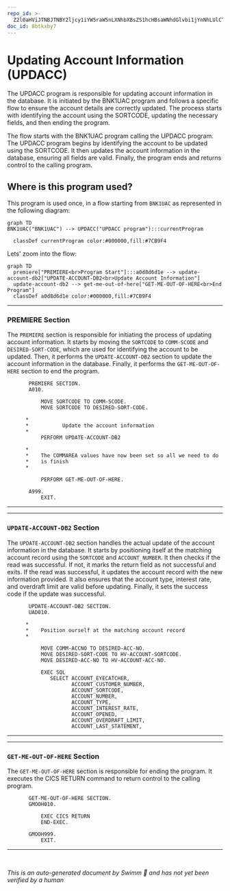 ```yaml
---
repo_id: >-
  Z2l0aHViJTNBJTNBY2ljcy1iYW5raW5nLXNhbXBsZS1hcHBsaWNhdGlvbi1jYnNhLUlCTS1EZW1vJTNBJTNBU3dpbW0tRGVtbw==
doc_id: 8btkxby7
---
```

# Updating Account Information (UPDACC)

The UPDACC program is responsible for updating account information in the database. It is initiated by the BNK1UAC program and follows a specific flow to ensure the account details are correctly updated. The process starts with identifying the account using the SORTCODE, updating the necessary fields, and then ending the program.

The flow starts with the BNK1UAC program calling the UPDACC program. The UPDACC program begins by identifying the account to be updated using the SORTCODE. It then updates the account information in the database, ensuring all fields are valid. Finally, the program ends and returns control to the calling program.

## Where is this program used?

This program is used once, in a flow starting from `BNK1UAC` as represented in the following diagram:

```mermaid
graph TD
BNK1UAC("BNK1UAC") --> UPDACC("UPDACC program"):::currentProgram

  classDef currentProgram color:#000000,fill:#7CB9F4
```

Lets' zoom into the flow:

```mermaid
graph TD
  premiere["PREMIERE<br>Program Start"]:::a0d8d6d1e --> update-account-db2["UPDATE-ACCOUNT-DB2<br>Update Account Information"]
  update-account-db2 --> get-me-out-of-here["GET-ME-OUT-OF-HERE<br>End Program"]
  classDef a0d8d6d1e color:#000000,fill:#7CB9F4
```

<SwmSnippet path="/src/base/cobol_src/UPDACC.cbl" line="158">

---

### PREMIERE Section

The <SwmToken path="src/base/cobol_src/UPDACC.cbl" pos="158:1:1" line-data="       PREMIERE SECTION.">`PREMIERE`</SwmToken> section is responsible for initiating the process of updating account information. It starts by moving the <SwmToken path="src/base/cobol_src/UPDACC.cbl" pos="161:3:3" line-data="           MOVE SORTCODE TO COMM-SCODE.">`SORTCODE`</SwmToken> to <SwmToken path="src/base/cobol_src/UPDACC.cbl" pos="161:7:9" line-data="           MOVE SORTCODE TO COMM-SCODE.">`COMM-SCODE`</SwmToken> and <SwmToken path="src/base/cobol_src/UPDACC.cbl" pos="162:7:11" line-data="           MOVE SORTCODE TO DESIRED-SORT-CODE.">`DESIRED-SORT-CODE`</SwmToken>, which are used for identifying the account to be updated. Then, it performs the <SwmToken path="src/base/cobol_src/UPDACC.cbl" pos="167:3:7" line-data="           PERFORM UPDATE-ACCOUNT-DB2">`UPDATE-ACCOUNT-DB2`</SwmToken> section to update the account information in the database. Finally, it performs the <SwmToken path="src/base/cobol_src/UPDACC.cbl" pos="174:3:11" line-data="           PERFORM GET-ME-OUT-OF-HERE.">`GET-ME-OUT-OF-HERE`</SwmToken> section to end the program.

```cobol
       PREMIERE SECTION.
       A010.

           MOVE SORTCODE TO COMM-SCODE.
           MOVE SORTCODE TO DESIRED-SORT-CODE.

      *
      *           Update the account information
      *
           PERFORM UPDATE-ACCOUNT-DB2

      *
      *    The COMMAREA values have now been set so all we need to do
      *    is finish
      *

           PERFORM GET-ME-OUT-OF-HERE.

       A999.
           EXIT.
```

---

</SwmSnippet>

<SwmSnippet path="/src/base/cobol_src/UPDACC.cbl" line="180">

---

### <SwmToken path="src/base/cobol_src/UPDACC.cbl" pos="180:1:5" line-data="       UPDATE-ACCOUNT-DB2 SECTION.">`UPDATE-ACCOUNT-DB2`</SwmToken> Section

The <SwmToken path="src/base/cobol_src/UPDACC.cbl" pos="180:1:5" line-data="       UPDATE-ACCOUNT-DB2 SECTION.">`UPDATE-ACCOUNT-DB2`</SwmToken> section handles the actual update of the account information in the database. It starts by positioning itself at the matching account record using the <SwmToken path="src/base/cobol_src/UPDACC.cbl" pos="188:15:15" line-data="           MOVE DESIRED-SORT-CODE TO HV-ACCOUNT-SORTCODE.">`SORTCODE`</SwmToken> and <SwmToken path="src/base/cobol_src/UPDACC.cbl" pos="195:1:1" line-data="                     ACCOUNT_NUMBER,">`ACCOUNT_NUMBER`</SwmToken>. It then checks if the read was successful. If not, it marks the return field as not successful and exits. If the read was successful, it updates the account record with the new information provided. It also ensures that the account type, interest rate, and overdraft limit are valid before updating. Finally, it sets the success code if the update was successful.

```cobol
       UPDATE-ACCOUNT-DB2 SECTION.
       UAD010.

      *
      *    Position ourself at the matching account record
      *

           MOVE COMM-ACCNO TO DESIRED-ACC-NO.
           MOVE DESIRED-SORT-CODE TO HV-ACCOUNT-SORTCODE.
           MOVE DESIRED-ACC-NO TO HV-ACCOUNT-ACC-NO.

           EXEC SQL
              SELECT ACCOUNT_EYECATCHER,
                     ACCOUNT_CUSTOMER_NUMBER,
                     ACCOUNT_SORTCODE,
                     ACCOUNT_NUMBER,
                     ACCOUNT_TYPE,
                     ACCOUNT_INTEREST_RATE,
                     ACCOUNT_OPENED,
                     ACCOUNT_OVERDRAFT_LIMIT,
                     ACCOUNT_LAST_STATEMENT,
```

---

</SwmSnippet>

<SwmSnippet path="/src/base/cobol_src/UPDACC.cbl" line="381">

---

### <SwmToken path="src/base/cobol_src/UPDACC.cbl" pos="381:1:9" line-data="       GET-ME-OUT-OF-HERE SECTION.">`GET-ME-OUT-OF-HERE`</SwmToken> Section

The <SwmToken path="src/base/cobol_src/UPDACC.cbl" pos="381:1:9" line-data="       GET-ME-OUT-OF-HERE SECTION.">`GET-ME-OUT-OF-HERE`</SwmToken> section is responsible for ending the program. It executes the CICS RETURN command to return control to the calling program.

```cobol
       GET-ME-OUT-OF-HERE SECTION.
       GMOOH010.

           EXEC CICS RETURN
           END-EXEC.

       GMOOH999.
           EXIT.
```

---

</SwmSnippet>

&nbsp;

*This is an auto-generated document by Swimm 🌊 and has not yet been verified by a human*

<SwmMeta version="3.0.0" repo-id="Z2l0aHViJTNBJTNBY2ljcy1iYW5raW5nLXNhbXBsZS1hcHBsaWNhdGlvbi1jYnNhLUlCTS1EZW1vJTNBJTNBU3dpbW0tRGVtbw==" repo-name="cics-banking-sample-application-cbsa-IBM-Demo"></SwmMeta>

